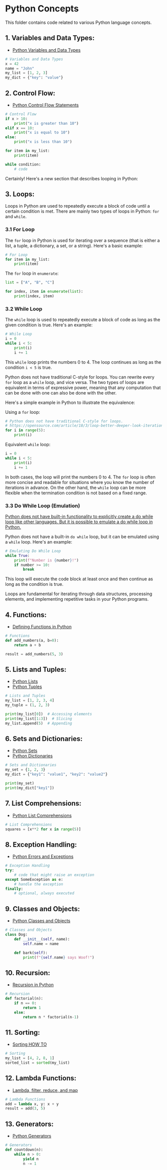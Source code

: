 # Python Concepts

This folder contains code related to various Python language concepts.

## 1. **Variables and Data Types:**

- [Python Variables and Data Types](https://www.w3schools.com/python/python_variables.asp)

```python
# Variables and Data Types
x = 42
name = "John"
my_list = [1, 2, 3]
my_dict = {"key": "value"}
```

## 2. **Control Flow:**

- [Python Control Flow Statements](https://docs.python.org/3/tutorial/controlflow.html)

```python
# Control Flow
if x > 10:
    print("x is greater than 10")
elif x == 10:
    print("x is equal to 10")
else:
    print("x is less than 10")

for item in my_list:
    print(item)

while condition:
    # code
```

Certainly! Here's a new section that describes looping in Python:

## 3. **Loops:**

Loops in Python are used to repeatedly execute a block of code until a certain condition is met. There are mainly two types of loops in Python: `for` and `while`.

### 3.1 For Loop

The `for` loop in Python is used for iterating over a sequence (that is either a list, a tuple, a dictionary, a set, or a string). Here's a basic example:

```python
# For Loop
for item in my_list:
    print(item)
```

The `for` loop in `enumerate`:

```python
list = ["A", "B", "C"]

for index, item in enumerate(list):
    print(index, item)

```

### 3.2 While Loop

The `while` loop is used to repeatedly execute a block of code as long as the given condition is true. Here's an example:

```python
# While Loop
i = 0
while i < 5:
    print(i)
    i += 1
```

This `while` loop prints the numbers 0 to 4. The loop continues as long as the condition `i < 5` is true.

Python does not have traditional C-style for loops. You can rewrite every `for` loop as a `while` loop, and vice versa. The two types of loops are equivalent in terms of expressive power, meaning that any computation that can be done with one can also be done with the other.

Here's a simple example in Python to illustrate the equivalence:

Using a `for` loop:

```python
# Python does not have traditional C-style for loops.
# https://opensource.com/article/18/3/loop-better-deeper-look-iteration-python
for i in range(5):
    print(i)
```

Equivalent `while` loop:

```python
i = 0
while i < 5:
    print(i)
    i += 1
```

In both cases, the loop will print the numbers 0 to 4. The `for` loop is often more concise and readable for situations where you know the number of iterations in advance. On the other hand, the `while` loop can be more flexible when the termination condition is not based on a fixed range.

### 3.3 Do While Loop (Emulation)

[Python does not have built-in functionality to explicitly create a do while loop like other languages. But it is possible to emulate a do while loop in Python.](https://www.freecodecamp.org/news/python-do-while-loop-example/)

Python does not have a built-in `do while` loop, but it can be emulated using a `while` loop. Here's an example:

```python
# Emulating Do While Loop
while True:
    print(f"Number is {number}!")
    if number >= 10:
        break
```

This loop will execute the code block at least once and then continue as long as the condition is true.

Loops are fundamental for iterating through data structures, processing elements, and implementing repetitive tasks in your Python programs.

## 4. **Functions:**

- [Defining Functions in Python](https://docs.python.org/3/tutorial/controlflow.html#defining-functions)

```python
# Functions
def add_numbers(a, b=0):
    return a + b

result = add_numbers(5, 3)
```

## 5. **Lists and Tuples:**

- [Python Lists](https://docs.python.org/3/tutorial/introduction.html#lists)
- [Python Tuples](https://docs.python.org/3/tutorial/introduction.html#tuples-and-sequences)

```python
# Lists and Tuples
my_list = [1, 2, 3, 4]
my_tuple = (1, 2, 3)

print(my_list[0])  # Accessing elements
print(my_list[1:3])  # Slicing
my_list.append(5)  # Appending
```

## 6. **Sets and Dictionaries:**

- [Python Sets](https://docs.python.org/3/tutorial/datastructures.html#sets)
- [Python Dictionaries](https://docs.python.org/3/tutorial/datastructures.html#dictionaries)

```python
# Sets and Dictionaries
my_set = {1, 2, 3}
my_dict = {"key1": "value1", "key2": "value2"}

print(my_set)
print(my_dict["key1"])
```

## 7. **List Comprehensions:**

- [Python List Comprehensions](https://docs.python.org/3/tutorial/datastructures.html#list-comprehensions)

```python
# List Comprehensions
squares = [x**2 for x in range(5)]
```

## 8. **Exception Handling:**

- [Python Errors and Exceptions](https://docs.python.org/3/tutorial/errors.html)

```python
# Exception Handling
try:
    # code that might raise an exception
except SomeException as e:
    # handle the exception
finally:
    # optional, always executed
```

## 9. **Classes and Objects:**

- [Python Classes and Objects](https://docs.python.org/3/tutorial/classes.html)

```python
# Classes and Objects
class Dog:
    def __init__(self, name):
        self.name = name

    def bark(self):
        print(f"{self.name} says Woof!")
```

## 10. **Recursion:**

- [Recursion in Python](https://realpython.com/python-thinking-recursively/)

```python
# Recursion
def factorial(n):
    if n == 0:
        return 1
    else:
        return n * factorial(n-1)
```

## 11. **Sorting:**

- [Sorting HOW TO](https://docs.python.org/3/howto/sorting.html)

```python
# Sorting
my_list = [4, 2, 8, 1]
sorted_list = sorted(my_list)
```

## 12. **Lambda Functions:**

- [Lambda, filter, reduce, and map](https://towardsdatascience.com/python-map-reduce-lambda-and-list-comprehensions-61901f47b7f6)

```python
# Lambda Functions
add = lambda x, y: x + y
result = add(3, 5)
```

## 13. **Generators:**

- [Python Generators](https://realpython.com/introduction-to-python-generators/)

```python
# Generators
def countdown(n):
    while n > 0:
        yield n
        n -= 1
```
